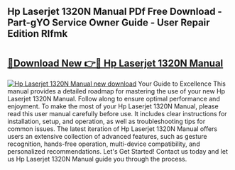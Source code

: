 ## Hp Laserjet 1320N Manual PDf Free Download - Part-gYO Service Owner Guide - User Repair Edition RIfmk

# <h2><a href="http://bc4567.oget.top/?id=Hp+Laserjet+1320N+Manual">🔗Download New 👉🔴 Hp Laserjet 1320N Manual</a></h2>

[![Hp Laserjet 1320N Manual new download](https://i.imgur.com/5g1atiW.png)](http://bc4567.oget.top/?id=Hp+Laserjet+1320N+Manual)
Your Guide to Excellence This manual provides a detailed roadmap for mastering the use of your new Hp Laserjet 1320N Manual. Follow along to ensure optimal performance and enjoyment. To make the most of your Hp Laserjet 1320N Manual, please read this user manual carefully before use. It includes clear instructions for installation, setup, and operation, as well as troubleshooting tips for common issues. The latest iteration of Hp Laserjet 1320N Manual offers users an extensive collection of advanced features, such as gesture recognition, hands-free operation, multi-device compatibility, and personalized recommendations. Let's Get Started! Contact us today and let us Hp Laserjet 1320N Manual guide you through the process.
